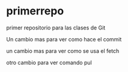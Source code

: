 # primerrepo
primer repositorio para las clases de Git

Un cambio mas para ver como hace el commit

un cambio mas para ver como se usa el fetch

otro cambio para ver comando pul
